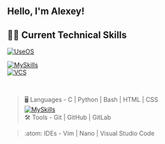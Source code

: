 ## Hello, I'm Alexey!

## 🧑‍💻 Current Technical Skills

[![UseOS](https://skillicons.dev/icons?i=linux,windows,ubuntu)](https://skillicons.dev)  

[![MySkills](https://skillicons.dev/icons?i=vscode,vim,bash)](https://skillicons.dev)  
[![VCS](https://skillicons.dev/icons?i=git,github,gitlab)](https://skillicons.dev)  

<br>

> :desktop_computer:  Languages - C | Python | Bash | HTML | CSS  
[![MySkills](https://skillicons.dev/icons?i=c,py,html,css)](https://skillicons.dev)  
> :hammer_and_wrench:  Tools - Git | GitHub | GitLab

> :atom:  IDEs - Vim | Nano | Visual Studio Code

<br>
